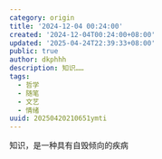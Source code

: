 ```yaml
---
category: origin
title: '2024-12-04 00:24:00'
created: '2024-12-04T00:24:00+08:00'
updated: '2025-04-24T22:39:33+08:00'
public: true
author: dkphhh
description: 知识……
tags:
  - 哲学
  - 随笔
  - 文艺
  - 情绪
uuid: 20250420210651ymti
---
```


知识，是一种具有自毁倾向的疾病
